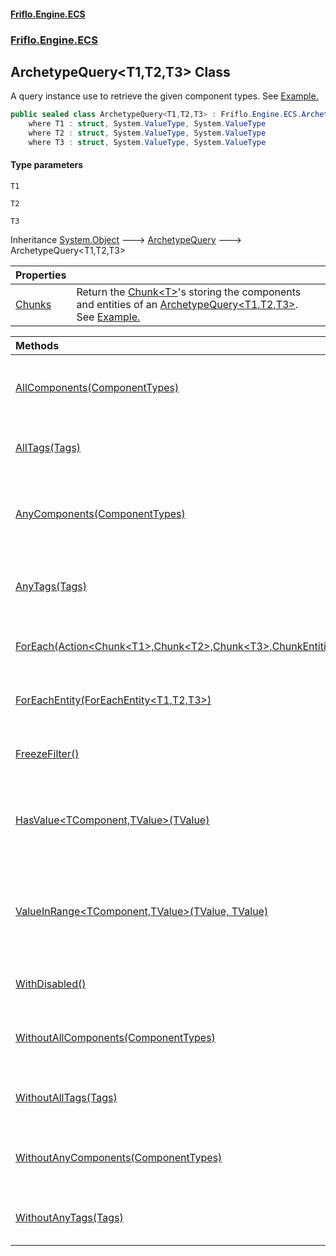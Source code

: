 #### [Friflo.Engine.ECS](index.md 'index')
### [Friflo.Engine.ECS](Friflo.Engine.ECS.md 'Friflo.Engine.ECS')

## ArchetypeQuery<T1,T2,T3> Class

A query instance use to retrieve the given component types.
See <a href="https://friflo.gitbook.io/friflo.engine.ecs/examples/general#query-entities">Example.</a>

```csharp
public sealed class ArchetypeQuery<T1,T2,T3> : Friflo.Engine.ECS.ArchetypeQuery
    where T1 : struct, System.ValueType, System.ValueType
    where T2 : struct, System.ValueType, System.ValueType
    where T3 : struct, System.ValueType, System.ValueType
```
#### Type parameters

<a name='Friflo.Engine.ECS.ArchetypeQuery_T1,T2,T3_.T1'></a>

`T1`

<a name='Friflo.Engine.ECS.ArchetypeQuery_T1,T2,T3_.T2'></a>

`T2`

<a name='Friflo.Engine.ECS.ArchetypeQuery_T1,T2,T3_.T3'></a>

`T3`

Inheritance [System.Object](https://docs.microsoft.com/en-us/dotnet/api/System.Object 'System.Object') &#129106; [ArchetypeQuery](ArchetypeQuery.md 'Friflo.Engine.ECS.ArchetypeQuery') &#129106; ArchetypeQuery<T1,T2,T3>

| Properties | |
| :--- | :--- |
| [Chunks](ArchetypeQuery_T1,T2,T3_.Chunks.md 'Friflo.Engine.ECS.ArchetypeQuery<T1,T2,T3>.Chunks') | Return the [Chunk&lt;T&gt;](Chunk_T_.md 'Friflo.Engine.ECS.Chunk<T>')'s storing the components and entities of an [ArchetypeQuery&lt;T1,T2,T3&gt;](ArchetypeQuery_T1,T2,T3_.md 'Friflo.Engine.ECS.ArchetypeQuery<T1,T2,T3>').<br/> See <a href="https://friflo.gitbook.io/friflo.engine.ecs/examples/optimization#enumerate-query-chunks">Example.</a> |

| Methods | |
| :--- | :--- |
| [AllComponents(ComponentTypes)](ArchetypeQuery_T1,T2,T3_.AllComponents(ComponentTypes).md 'Friflo.Engine.ECS.ArchetypeQuery<T1,T2,T3>.AllComponents(Friflo.Engine.ECS.ComponentTypes)') | A query result will contain only entities having all passed [componentTypes](ArchetypeQuery_T1,T2,T3_.AllComponents(ComponentTypes).md#Friflo.Engine.ECS.ArchetypeQuery_T1,T2,T3_.AllComponents(Friflo.Engine.ECS.ComponentTypes).componentTypes 'Friflo.Engine.ECS.ArchetypeQuery<T1,T2,T3>.AllComponents(Friflo.Engine.ECS.ComponentTypes).componentTypes'). |
| [AllTags(Tags)](ArchetypeQuery_T1,T2,T3_.AllTags(Tags).md 'Friflo.Engine.ECS.ArchetypeQuery<T1,T2,T3>.AllTags(Friflo.Engine.ECS.Tags)') | A query result will contain only entities having all passed [tags](ArchetypeQuery_T1,T2,T3_.AllTags(Tags).md#Friflo.Engine.ECS.ArchetypeQuery_T1,T2,T3_.AllTags(Friflo.Engine.ECS.Tags).tags 'Friflo.Engine.ECS.ArchetypeQuery<T1,T2,T3>.AllTags(Friflo.Engine.ECS.Tags).tags'). |
| [AnyComponents(ComponentTypes)](ArchetypeQuery_T1,T2,T3_.AnyComponents(ComponentTypes).md 'Friflo.Engine.ECS.ArchetypeQuery<T1,T2,T3>.AnyComponents(Friflo.Engine.ECS.ComponentTypes)') | A query result will contain only entities having any of the the passed [componentTypes](ArchetypeQuery_T1,T2,T3_.AnyComponents(ComponentTypes).md#Friflo.Engine.ECS.ArchetypeQuery_T1,T2,T3_.AnyComponents(Friflo.Engine.ECS.ComponentTypes).componentTypes 'Friflo.Engine.ECS.ArchetypeQuery<T1,T2,T3>.AnyComponents(Friflo.Engine.ECS.ComponentTypes).componentTypes'). |
| [AnyTags(Tags)](ArchetypeQuery_T1,T2,T3_.AnyTags(Tags).md 'Friflo.Engine.ECS.ArchetypeQuery<T1,T2,T3>.AnyTags(Friflo.Engine.ECS.Tags)') | A query result will contain only entities having any of the the passed [tags](ArchetypeQuery_T1,T2,T3_.AnyTags(Tags).md#Friflo.Engine.ECS.ArchetypeQuery_T1,T2,T3_.AnyTags(Friflo.Engine.ECS.Tags).tags 'Friflo.Engine.ECS.ArchetypeQuery<T1,T2,T3>.AnyTags(Friflo.Engine.ECS.Tags).tags'). |
| [ForEach(Action&lt;Chunk&lt;T1&gt;,Chunk&lt;T2&gt;,Chunk&lt;T3&gt;,ChunkEntities&gt;)](ArchetypeQuery_T1,T2,T3_.ForEach(Action_Chunk_T1_,Chunk_T2_,Chunk_T3_,ChunkEntities_).md 'Friflo.Engine.ECS.ArchetypeQuery<T1,T2,T3>.ForEach(System.Action<Friflo.Engine.ECS.Chunk<T1>,Friflo.Engine.ECS.Chunk<T2>,Friflo.Engine.ECS.Chunk<T3>,Friflo.Engine.ECS.ChunkEntities>)') | Returns a [QueryJob](QueryJob.md 'Friflo.Engine.ECS.QueryJob') that enables [Parallel](JobExecution.md#Friflo.Engine.ECS.JobExecution.Parallel 'Friflo.Engine.ECS.JobExecution.Parallel') query execution. |
| [ForEachEntity(ForEachEntity&lt;T1,T2,T3&gt;)](ArchetypeQuery_T1,T2,T3_.ForEachEntity(ForEachEntity_T1,T2,T3_).md 'Friflo.Engine.ECS.ArchetypeQuery<T1,T2,T3>.ForEachEntity(Friflo.Engine.ECS.ForEachEntity<T1,T2,T3>)') | Executes the given [lambda](ArchetypeQuery_T1,T2,T3_.ForEachEntity(ForEachEntity_T1,T2,T3_).md#Friflo.Engine.ECS.ArchetypeQuery_T1,T2,T3_.ForEachEntity(Friflo.Engine.ECS.ForEachEntity_T1,T2,T3_).lambda 'Friflo.Engine.ECS.ArchetypeQuery<T1,T2,T3>.ForEachEntity(Friflo.Engine.ECS.ForEachEntity<T1,T2,T3>).lambda') for each entity in the query result. |
| [FreezeFilter()](ArchetypeQuery_T1,T2,T3_.FreezeFilter().md 'Friflo.Engine.ECS.ArchetypeQuery<T1,T2,T3>.FreezeFilter()') | The query [Filter](ArchetypeQuery.Filter.md 'Friflo.Engine.ECS.ArchetypeQuery.Filter') cannot be changed anymore. |
| [HasValue&lt;TComponent,TValue&gt;(TValue)](ArchetypeQuery_T1,T2,T3_.HasValue_TComponent,TValue_(TValue).md 'Friflo.Engine.ECS.ArchetypeQuery<T1,T2,T3>.HasValue<TComponent,TValue>(TValue)') | Include entities having a component with the specified value.<br/> Executes in O(1). |
| [ValueInRange&lt;TComponent,TValue&gt;(TValue, TValue)](ArchetypeQuery_T1,T2,T3_.ValueInRange_TComponent,TValue_(TValue,TValue).md 'Friflo.Engine.ECS.ArchetypeQuery<T1,T2,T3>.ValueInRange<TComponent,TValue>(TValue, TValue)') | Include entities having a component value in the specified range.<br/> Executes O(N ⋅ log N) N: all unique values. |
| [WithDisabled()](ArchetypeQuery_T1,T2,T3_.WithDisabled().md 'Friflo.Engine.ECS.ArchetypeQuery<T1,T2,T3>.WithDisabled()') | A query result will contain [Disabled](Disabled.md 'Friflo.Engine.ECS.Disabled') entities. |
| [WithoutAllComponents(ComponentTypes)](ArchetypeQuery_T1,T2,T3_.WithoutAllComponents(ComponentTypes).md 'Friflo.Engine.ECS.ArchetypeQuery<T1,T2,T3>.WithoutAllComponents(Friflo.Engine.ECS.ComponentTypes)') | Entities having all passed [componentTypes](ArchetypeQuery_T1,T2,T3_.WithoutAllComponents(ComponentTypes).md#Friflo.Engine.ECS.ArchetypeQuery_T1,T2,T3_.WithoutAllComponents(Friflo.Engine.ECS.ComponentTypes).componentTypes 'Friflo.Engine.ECS.ArchetypeQuery<T1,T2,T3>.WithoutAllComponents(Friflo.Engine.ECS.ComponentTypes).componentTypes') are excluded from query result. |
| [WithoutAllTags(Tags)](ArchetypeQuery_T1,T2,T3_.WithoutAllTags(Tags).md 'Friflo.Engine.ECS.ArchetypeQuery<T1,T2,T3>.WithoutAllTags(Friflo.Engine.ECS.Tags)') | Entities having all passed [tags](ArchetypeQuery_T1,T2,T3_.WithoutAllTags(Tags).md#Friflo.Engine.ECS.ArchetypeQuery_T1,T2,T3_.WithoutAllTags(Friflo.Engine.ECS.Tags).tags 'Friflo.Engine.ECS.ArchetypeQuery<T1,T2,T3>.WithoutAllTags(Friflo.Engine.ECS.Tags).tags') are excluded from query result. |
| [WithoutAnyComponents(ComponentTypes)](ArchetypeQuery_T1,T2,T3_.WithoutAnyComponents(ComponentTypes).md 'Friflo.Engine.ECS.ArchetypeQuery<T1,T2,T3>.WithoutAnyComponents(Friflo.Engine.ECS.ComponentTypes)') | Entities having any of the passed [componentTypes](ArchetypeQuery_T1,T2,T3_.WithoutAnyComponents(ComponentTypes).md#Friflo.Engine.ECS.ArchetypeQuery_T1,T2,T3_.WithoutAnyComponents(Friflo.Engine.ECS.ComponentTypes).componentTypes 'Friflo.Engine.ECS.ArchetypeQuery<T1,T2,T3>.WithoutAnyComponents(Friflo.Engine.ECS.ComponentTypes).componentTypes') are excluded from query result. |
| [WithoutAnyTags(Tags)](ArchetypeQuery_T1,T2,T3_.WithoutAnyTags(Tags).md 'Friflo.Engine.ECS.ArchetypeQuery<T1,T2,T3>.WithoutAnyTags(Friflo.Engine.ECS.Tags)') | Entities having any of the passed [tags](ArchetypeQuery_T1,T2,T3_.WithoutAnyTags(Tags).md#Friflo.Engine.ECS.ArchetypeQuery_T1,T2,T3_.WithoutAnyTags(Friflo.Engine.ECS.Tags).tags 'Friflo.Engine.ECS.ArchetypeQuery<T1,T2,T3>.WithoutAnyTags(Friflo.Engine.ECS.Tags).tags') are excluded from query result. |
